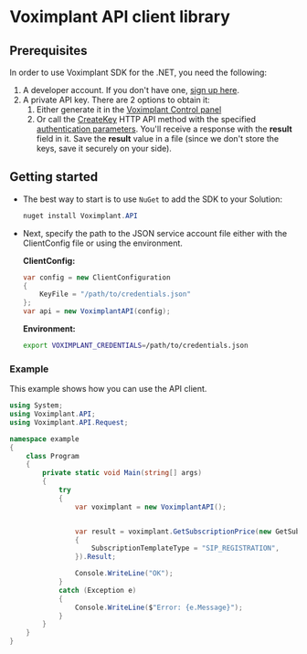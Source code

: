 # Voximplant API client library

## Prerequisites

In order to use Voximplant SDK for the .NET, you need the following:
1. A developer account. If you don't have one, [sign up here](https://voximplant.com/sign-up/).
2. A private API key. There are 2 options to obtain it:
	1. Either generate it in the [Voximplant Control panel](https://manage.voximplant.com/settings/service_accounts)
	1. Or call the [CreateKey](https://voximplant.com/docs/references/httpapi/managing_role_system#createkey) HTTP API method with the specified [authentication parameters](https://voximplant.com/docs/references/httpapi/auth_parameters). You'll receive a response with the __result__ field in it. Save the __result__ value in a file (since we don't store the keys, save it securely on your side).


## Getting started

* The best way to start is to use `NuGet` to add the SDK to your Solution:

	```powershell
	nuget install Voximplant.API
	```
 
 * Next, specify the path to the JSON service account file either with the ClientConfig file or using the environment.
   
   **ClientConfig:**
   ```csharp
   var config = new ClientConfiguration
   {
       KeyFile = "/path/to/credentials.json"
   };
   var api = new VoximplantAPI(config);
   ```
   
   **Environment:**
   ```bash
   export VOXIMPLANT_CREDENTIALS=/path/to/credentials.json
   ```
 
### Example

This example shows how you can use the API client.

```csharp
using System;
using Voximplant.API;
using Voximplant.API.Request;

namespace example
{
    class Program
    {
        private static void Main(string[] args)
        {
            try
            {
                var voximplant = new VoximplantAPI();


                var result = voximplant.GetSubscriptionPrice(new GetSubscriptionPriceRequest
                {
                    SubscriptionTemplateType = "SIP_REGISTRATION",
                }).Result;

                Console.WriteLine("OK");
            }
            catch (Exception e)
            {
                Console.WriteLine($"Error: {e.Message}");
            }
        }
    }
}
```
